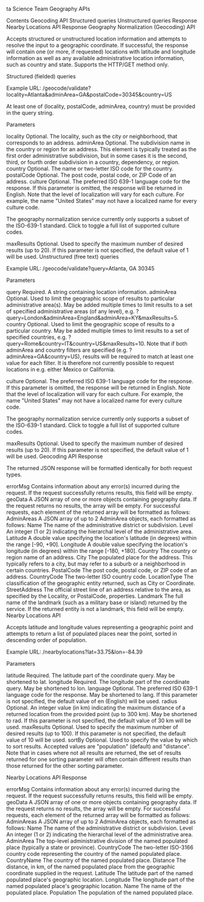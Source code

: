 ta Science Team Geography APIs

Contents
Geocoding API
Structured queries
Unstructured queries
Response
Nearby Locations API
Response
Geography Normalization (Geocoding) API

Accepts structured or unstructured location information and attempts to resolve the input to a geographic coordinate. If successful, the response will contain one (or more, if requested) locations with latitude and longitude information as well as any available administrative location information, such as country and state. Supports the HTTP/GET method only.

Structured (fielded) queries

Example URL: /geocode/validate?locality=Atlanta&adminArea=GA&postalCode=30345&country=US

At least one of (locality, postalCode, adminArea, country) must be provided in the query string.

Parameters

locality
Optional. The locality, such as the city or neighborhood, that corresponds to an address.
adminArea
Optional. The subdivision name in the country or region for an address. This element is typically treated as the first order administrative subdivision, but in some cases it is the second, third, or fourth order subdivision in a country, dependency, or region.
country
Optional. The name or two-letter ISO code for the country.
postalCode
Optional. The post code, postal code, or ZIP Code of an address.
culture
Optional. The preferred ISO 639-1 language code for the response. If this parameter is omitted, the response will be returned in English.
Note that the level of localization will vary for each culture. For example, the name "United States" may not have a localized name for every culture code.

The geography normalization service currently only supports a subset of the ISO-639-1 standard. Click to toggle a full list of supported culture codes.

maxResults
Optional. Used to specify the maximum number of desired results (up to 20). If this parameter is not specified, the default value of 1 will be used.
Unstructured (free text) queries

Example URL: /geocode/validate?query=Atlanta, GA 30345

Parameters

query
Required. A string containing location information.
adminArea
Optional. Used to limit the geographic scope of results to particular administrative area(s). May be added multiple times to limit results to a set of specified administrative areas (of any level), e.g. ?query=London&adminArea=England&adminArea=KY&maxResults=5.
country
Optional. Used to limit the geographic scope of results to a particular country. May be added multiple times to limit results to a set of specified countries, e.g. 
?query=Rome&country=IT&country=US&maxResults=10.
Note that if both adminArea and country filters are specified (e.g. ?adminArea=GA&country=US), results will be required to match at least one value for each filter. It is therefore not currently possible to request locations in e.g. either Mexico or California.

culture
Optional. The preferred ISO 639-1 language code for the response. If this parameter is omitted, the response will be returned in English.
Note that the level of localization will vary for each culture. For example, the name "United States" may not have a localized name for every culture code.

The geography normalization service currently only supports a subset of the ISO-639-1 standard. Click to toggle a full list of supported culture codes.

maxResults
Optional. Used to specify the maximum number of desired results (up to 20). If this parameter is not specified, the default value of 1 will be used.
Geocoding API Response

The returned JSON response will be formatted identically for both request types.

errorMsg
Contains information about any error(s) incurred during the request. If the request successfully returns results, this field will be empty.
geoData
A JSON array of one or more objects containing geography data. If the request returns no results, the array will be empty. For successful requests, each element of the returned array will be formatted as follows:
AdminAreas
A JSON array of up to 2 AdminArea objects, each formatted as follows:
Name
The name of the administrative district or subdivision.
Level
An integer (1 or 2) indicating the hierarchal level of the administrative area.
Latitude
A double value specifying the location's latitude (in degrees) within the range [-90, +90].
Longitude
A double value specifying the location's longitude (in degrees) within the range [-180, +180].
Country
The country or region name of an address.
City
The populated place for the address. This typically refers to a city, but may refer to a suburb or a neighborhood in certain countries.
PostalCode
The post code, postal code, or ZIP code of an address.
CountryCode
The two-letter ISO country code.
LocationType
The classification of the geographic entity returned, such as City or Coordinate.
StreetAddress
The official street line of an address relative to the area, as specified by the Locality, or PostalCode, properties.
Landmark
The full name of the landmark (such as a military base or island) returned by the service. If the returned entity is not a landmark, this field will be empty.
Nearby Locations API

Accepts latitude and longitude values representing a geographic point and attempts to return a list of populated places near the point, sorted in descending order of population.

Example URL: /nearbylocations?lat=33.75&lon=-84.39

Parameters

latitude
Required. The latitude part of the coordinate query. May be shortened to lat.
longitude
Required. The longitude part of the coordinate query. May be shortened to lon.
language
Optional. The preferred ISO 639-1 language code for the response. May be shortened to lang. If this parameter is not specified, the default value of en (English) will be used.
radius
Optional. An integer value (in km) indicating the maximum distance of a returned location from the provided point (up to 300 km). May be shortened to rad. If this parameter is not specified, the default value of 30 km will be used.
maxResults
Optional. Used to specify the maximum number of desired results (up to 100). If this parameter is not specified, the default value of 10 will be used.
sortBy
Optional. Used to specify the value by which to sort results. Accepted values are "population" (default) and "distance".
Note that in cases where not all results are returned, the set of results returned for one sorting parameter will often contain different results than those returned for the other sorting parameter.

Nearby Locations API Response

errorMsg
Contains information about any error(s) incurred during the request. If the request successfully returns results, this field will be empty.
geoData
A JSON array of one or more objects containing geography data. If the request returns no results, the array will be empty. For successful requests, each element of the returned array will be formatted as follows:
AdminAreas
A JSON array of up to 2 AdminArea objects, each formatted as follows:
Name
The name of the administrative district or subdivision.
Level
An integer (1 or 2) indicating the hierarchal level of the administrative area.
AdminArea
The top-level administrative division of the named populated place (typically a state or province).
CountryCode
The two-letter ISO-3166 country code representing the country of the named populated place.
CountryName
The country of the named populated place.
Distance
The distance, in km, of the named populated place from the geographic coordinate supplied in the request.
Latitude
The latitude part of the named populated place's geographic location.
Longitude
The longitude part of the named populated place's geographic location.
Name
The name of the populated place.
Population
The population of the named populated place.
